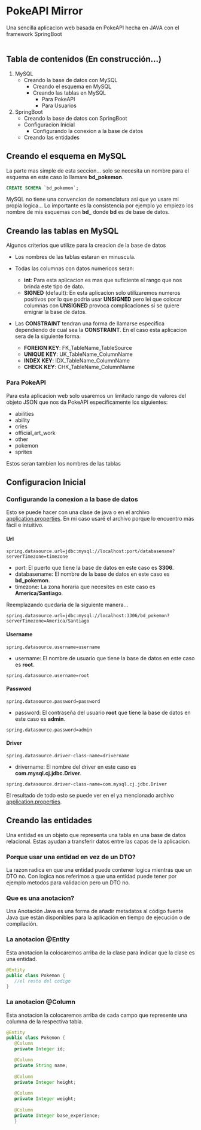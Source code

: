 # PokeAPI Mirror

Una sencilla aplicacion web basada en PokeAPI hecha en JAVA con el framework SpringBoot<br/>
<br/>
## Tabla de contenidos (En construcción...)

1. MySQL
   - Creando la base de datos con MySQL
     - Creando el esquema en MySQL
     - Creando las tablas en MySQL
       - Para PokeAPI
       - Para Usuarios
2. SpringBoot
   - Creando la base de datos con SpringBoot
   - Configuracion Inicial
     - Configurando la conexion a la base de datos
   - Creando las entidades

## Creando el esquema en MySQL<br/>
La parte mas simple de esta seccion... solo se necesita un nombre para el esquema en este caso lo llamare **bd_pokemon**.
```sql
CREATE SCHEMA `bd_pokemon`;
```
MySQL no tiene una convencion de nomenclatura asi que yo usare mi propia logica...
Lo importante es la consistencia por ejemplo yo empiezo los nombre de mis esquemas con **bd_** donde **bd** es de base de datos.
## Creando las tablas en MySQL<br/>
Algunos criterios que utilize para la creacion de la base de datos
- Los nombres de las tablas estaran en minuscula.
- Todas las columnas con datos numericos seran:
  - **int**: Para esta aplicacion es mas que suficiente el rango que nos brinda este tipo de dato.
  - **SIGNED** (default): En esta aplicacion solo utilizaremos numeros positivos por lo que podria usar **UNSIGNED** pero lei que colocar columnas con **UNSIGNED** provoca complicaciones si se quiere emigrar la base de datos.
- Las **CONSTRAINT** tendran una forma de llamarse especifica dependiendo de cual sea la **CONSTRAINT**. En el caso esta aplicacion sera de la siguiente forma.

  - **FOREIGN KEY**: FK_TableName_TableSource
  - **UNIQUE KEY**: UK_TableName_ColumnName
  - **INDEX KEY**: IDX_TableName_ColumnName
  - **CHECK KEY**: CHK_TableName_ColumnName

### Para PokeAPI
Para esta aplicacion web solo usaremos un limitado rango de valores del objeto JSON que nos da PokeAPI especificamente los siguientes:

- abilities
- ability
- cries
- official_art_work
- other
- pokemon
- sprites

Estos seran tambien los nombres de las tablas  

## Configuracion Inicial

### Configurando la conexion a la base de datos

Esto se puede hacer con una clase de java o en el archivo [application.properties](src/main/resources/application.properties). En mi caso usaré el archivo porque lo encuentro más fácil e intuitivo.

#### Url

```
spring.datasource.url=jdbc:mysql://localhost:port/databasename?serverTimezone=timezone
```
- port: El puerto que tiene la base de datos en este caso es **3306**.
- databasename: El nombre de la base de datos en este caso es **bd_pokemon**.
- timezone: La zona horaria que necesites en este caso es **America/Santiago**.

Reemplazando quedaria de la siguiente manera...
```
spring.datasource.url=jdbc:mysql://localhost:3306/bd_pokemon?serverTimezone=America/Santiago
```

#### Username

```
spring.datasource.username=username
```
- username: El nombre de usuario que tiene la base de datos en este caso es **root**.

```
spring.datasource.username=root
```

#### Password

```
spring.datasource.password=password
```
- password: El contraseña del usuario **root** que tiene la base de datos en este caso es **admin**.

```
spring.datasource.password=admin
```

#### Driver

```
spring.datasource.driver-class-name=drivername
```
- drivername: El nombre del driver en este caso es **com.mysql.cj.jdbc.Driver**.

```
spring.datasource.driver-class-name=com.mysql.cj.jdbc.Driver
```

El resultado de todo esto se puede ver en el ya mencionado archivo [application.properties](src/main/resources/application.properties).

## Creando las entidades

Una entidad es un objeto que representa una tabla en una base de datos relacional. Estas ayudan a transferir datos entre las capas de la aplicacion.

### Porque usar una entidad en vez de un DTO?

La razon radica en que una entidad puede contener logica mientras que un DTO no. Con logica nos referimos a que una entidad puede tener por ejemplo metodos para validacion pero un DTO no.

### Que es una anotacion?

Una Anotación Java es una forma de añadir metadatos al código fuente Java que están disponibles para la aplicación en tiempo de ejecución o de compilación.

### La anotacion @Entity

Esta anotacion la colocaremos arriba de la clase para indicar que la clase es una entidad.

```java
@Entity
public class Pokemon {
   //el resto del codigo
}
```
### La anotacion @Column

Esta anotacion la colocaremos arriba de cada campo que represente una columna de la respectiva tabla.

```java
@Entity
public class Pokemon {
   @Column
   private Integer id;

   @Column
   private String name;
   
   @Column
   private Integer height;
   
   @Column
   private Integer weight;
   
   @Column
   private Integer base_experience;
   }
```



